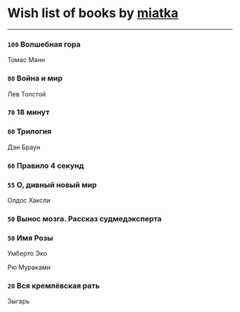 # Wish list of books by [miatka](http://vk.com/id35140437)
---

### `100` Волшебная гора
Томас Манн

### `80` Война и мир
Лев Толстой

### `70` 18 минут

### `60` Трилогия
Дэн Браун

### `60` Правило 4 секунд

### `55` О, дивный новый мир
Олдос Хаксли

### `50` Вынос мозга. Рассказ судмедэксперта

### `50` Имя Розы
Умберто Эко

Рю Мураками

### `20` Вся кремлёвская рать
Зыгарь

